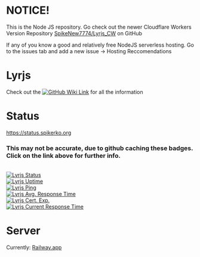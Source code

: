 # NOTICE!
This is the Node JS repository. Go check out the newer Cloudflare Workers Version Repository [SpikeNew7774/Lyrjs_CW](https://github.com/SpikeNew7774/Lyrjs_CW) on GitHub

If any of you know a good and relatively free NodeJS serverless hosting. Go to the issues tab and add a new issue -> Hosting Reccomendations

# Lyrjs
Check out the [![GitHub Wiki Link](https://img.shields.io/badge/wiki-documentation-forestgreen?style=for-the-badge)](https://github.com/SpikeNew7774/Lyrjs/wiki) for all the information

# Status
https://status.spikerko.org

### This may not be accurate, due to github caching these badges. Click on the link above for further info.
\
[![Lyrjs Status](https://uptime.spikerko.org/api/badge/11/status?style=for-the-badge)](https://uptime.spikerko.org)\
[![Lyrjs Uptime](https://uptime.spikerko.org/api/badge/11/uptime?style=for-the-badge)](https://uptime.spikerko.org)\
[![Lyrjs Ping](https://uptime.spikerko.org/api/badge/11/ping?style=for-the-badge)](https://uptime.spikerko.org)\
[![Lyrjs Avg. Response Time](https://uptime.spikerko.org/api/badge/11/avg-response?style=for-the-badge)](https://uptime.spikerko.org)\
[![Lyrjs Cert. Exp.](https://uptime.spikerko.org/api/badge/11/cert-exp?style=for-the-badge)](https://uptime.spikerko.org)\
[![Lyrjs Current Response Time](https://uptime.spikerko.org/api/badge/11/response?style=for-the-badge)](https://uptime.spikerko.org)

# Server
Currently: [Railway.app](https://railway.app)

